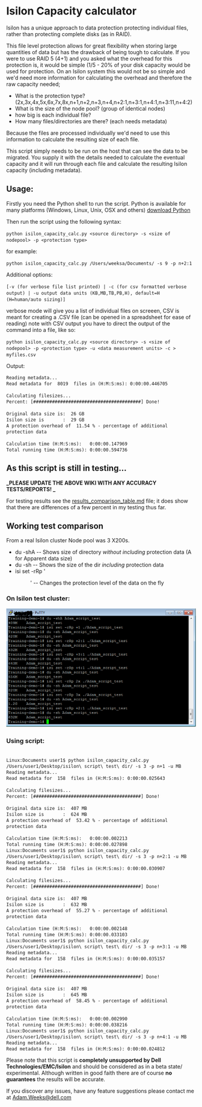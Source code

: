 # Isilon Capacity calculator

Isilon has a unique approach to data protection protecting individual files, rather than protecting complete disks (as in RAID).

This file level protection allows for great flexibility when storing large quantities of data but has the drawback of being tough
to calculate.  If you were to use RAID 5 (4+1) and you asked what the overhead for this protection is, it would be simple (1/5 - 20% of your disk 
capacity would be used for protection.  On an Isilon system this would not be so simple and we'd need more information for calculating the overhead 
and therefore the raw capacity needed;

* What is the protection type? (2x,3x,4x,5x,6x,7x,8x,n+1,n+2,n+3,n+4,n+2:1,n+3:1,n+4:1,n+3:11,n+4:2)
* What is the size of the node pool? (group of identical nodes)
* how big is each individual file?
* How many files/directories are there? (each needs metadata)

Because the files are processed individually we'd need to use this information to calculate the resulting size of each file.

This script simply needs to be run on the host that can see the data to be migrated.  You supply it with the details needed to
calculate the eventual capacity and it will run through each file and calculate the resulting Isilon capacity (including metadata).

## Usage:

Firstly you need the Python shell to run the script.  Python is available for many platforms (Windows, Linux, Unix, OSX and others)
[download Python](https://www.python.org/downloads/)

Then run the script using the following syntax:

`python isilon_capacity_calc.py <source directory> -s <size of nodepool> -p <protection type>`

for example:

`python isilon_capacity_calc.py /Users/weeksa/Documents/ -s 9 -p n+2:1`

Additional options:

`[-v (for verbose file list printed) | -c (for csv formatted verbose output) | -u output data units (KB,MB,TB,PB,H), default=H (H=human/auto sizing)]`

verbose mode will give you a list of individual files on screeen, CSV is meant for creating a .CSV file (can be opened in a spreadsheet for ease of reading)
note with CSV output you have to direct the output of the command into a file, like so:

`python isilon_capacity_calc.py <source directory> -s <size of nodepool> -p <protection type> -u <data measurement units> -c > myfiles.csv`


Output:
```
Reading metadata...
Read metadata for  8019  files in (H:M:S:ms): 0:00:00.446705

Calculating filesizes...
Percent: [########################################] Done!

Original data size is:  26 GB
Isilon size is       :  29 GB
A protection overhead of  11.54 % - percentage of additional protection data

Calculation time (H:M:S:ms):   0:00:00.147969
Total running time (H:M:S:ms): 0:00:00.594736
```

## As this script is still in testing...
**_PLEASE UPDATE THE ABOVE WIKI WITH ANY ACCURACY TESTS/REPORTS! _**

For testing results see the [results_comparison_table.md](results_comparison_table.md) file; it does show that there are differences of a few percent in my testing thus far. 

## Working test comparison

From a real Isilon cluster Node pool was 3 X200s.

- du -shA 
-- Shows size of directory *without including* protection data (A for Apparent data size)
- du -sh
-- Shows the size of the dir *including* protection data
- isi set -rRp '<protection><dir>' 
-- Changes the protection level of the data on the fly

### On Isilon test cluster:
![alt tag](./screenshot.png)
### Using script:

```

Linux:Documents user1$ python isilon_capacity_calc.py /Users/user1/Desktop/isilon\ script\ test\ dir/ -s 3 -p n+1 -u MB
Reading metadata...
Read metadata for  158  files in (H:M:S:ms): 0:00:00.025643

Calculating filesizes...
Percent: [########################################] Done!

Original data size is:  407 MB
Isilon size is       :  624 MB
A protection overhead of  53.42 % - percentage of additional protection data

Calculation time (H:M:S:ms):   0:00:00.002213
Total running time (H:M:S:ms): 0:00:00.027898
Linux:Documents user1$ python isilon_capacity_calc.py /Users/user1/Desktop/isilon\ script\ test\ dir/ -s 3 -p n+2:1 -u MB
Reading metadata...
Read metadata for  158  files in (H:M:S:ms): 0:00:00.030907

Calculating filesizes...
Percent: [########################################] Done!

Original data size is:  407 MB
Isilon size is       :  632 MB
A protection overhead of  55.27 % - percentage of additional protection data

Calculation time (H:M:S:ms):   0:00:00.002148
Total running time (H:M:S:ms): 0:00:00.033103
Linux:Documents user1$ python isilon_capacity_calc.py /Users/user1/Desktop/isilon\ script\ test\ dir/ -s 3 -p n+3:1 -u MB
Reading metadata...
Read metadata for  158  files in (H:M:S:ms): 0:00:00.035157

Calculating filesizes...
Percent: [########################################] Done!

Original data size is:  407 MB
Isilon size is       :  645 MB
A protection overhead of  58.45 % - percentage of additional protection data

Calculation time (H:M:S:ms):   0:00:00.002990
Total running time (H:M:S:ms): 0:00:00.038216
Linux:Documents user1$ python isilon_capacity_calc.py /Users/user1/Desktop/isilon\ script\ test\ dir/ -s 3 -p n+4:1 -u MB
Reading metadata...
Read metadata for  158  files in (H:M:S:ms): 0:00:00.024812
```
Please note that this script is **completely unsupported by Dell Technologies/EMC/Isilon** and should be considered as in a beta state/
experimental.  Although written in good faith there are of course **no guarantees** the results will be accurate.

If you discover any issues, have any feature suggestions please contact me at 
Adam.Weeks@dell.com
  